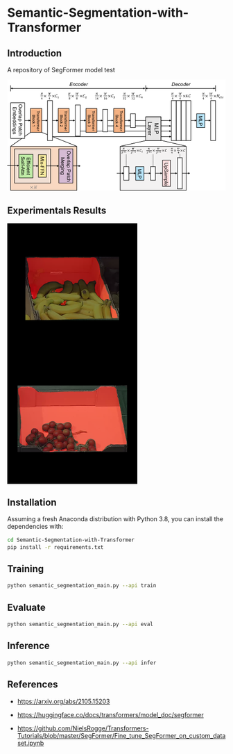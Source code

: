 # Semantic-Segmentation-with-Transformer

## Introduction

A repository of SegFormer model test

![SegFormer Architecture](fig/segformer_architecture.png)

## Experimentals Results

<img src="fig/result-1.png" width = "300" height = "300" alt="result-1" align=center /><img src="fig/result-2.png" width = "300" height = "300" alt="result-2" align=center />

## Installation

Assuming a fresh Anaconda distribution with Python 3.8, you can install the dependencies with:

```sh
cd Semantic-Segmentation-with-Transformer
pip install -r requirements.txt
```

## Training

```sh
python semantic_segmentation_main.py --api train
```

## Evaluate

```sh
python semantic_segmentation_main.py --api eval
```

## Inference

```sh
python semantic_segmentation_main.py --api infer
```

## References

+ https://arxiv.org/abs/2105.15203

+ https://huggingface.co/docs/transformers/model_doc/segformer

+ https://github.com/NielsRogge/Transformers-Tutorials/blob/master/SegFormer/Fine_tune_SegFormer_on_custom_dataset.ipynb